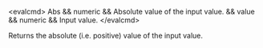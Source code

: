 \<evalcmd\> Abs && numeric && Absolute value of the input value. && value && numeric && Input value. \</evalcmd\>

Returns the absolute (i.e. positive) value of the input value.
